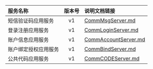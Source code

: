   
| 服务名称 | 版本号 | 说明文档链接 |  
| :----------------- | :-----: | :---------------- |  
| 短信验证码应用服务 | v1 | [CommMsgServer.md](https://github.com/Zhang-Monica/gitMd/blob/master/EpeisComm/CommMsgServer_README.md) |  
| 登录注册应用服务 | v1 | [CommLoginServer.md](https://github.com/Zhang-Monica/gitMd/blob/master/EpeisComm/CommLoginServer_README.md) |  
| 账户信息应用服务 | v1 | [CommAccountServer.md](https://github.com/Zhang-Monica/gitMd/blob/master/EpeisComm/CommAccountServer_README.md) |  
| 账户绑定授权应用服务 | v1 | [CommBindServer.md](https://github.com/Zhang-Monica/gitMd/blob/master/EpeisComm/CommBindServer_README.md) |  
| 公共代码应用服务 | v1 | [CommCODEServer.md](https://github.com/Zhang-Monica/gitMd/blob/master/EpeisComm/CommCODEServer_README.md) |  
  
